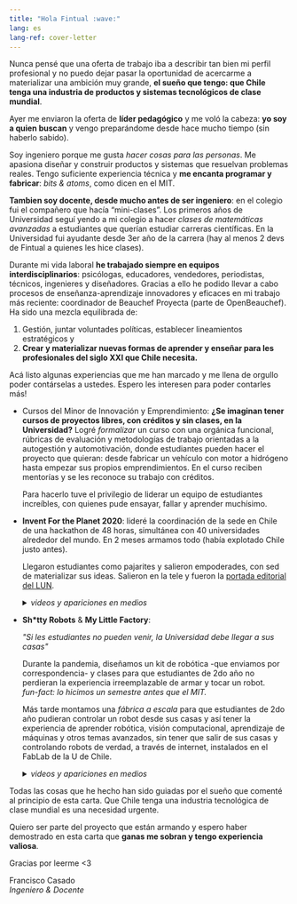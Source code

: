 ```yaml
---
title: "Hola Fintual :wave:"
lang: es
lang-ref: cover-letter
---
```

Nunca pensé que una oferta de trabajo iba a describir tan bien mi perfil profesional y no puedo dejar pasar la oportunidad de acercarme a materializar una ambición muy grande, **el sueño que tengo: que Chile tenga una industria de productos y sistemas tecnológicos de clase mundial**. 

Ayer me enviaron la oferta de **líder pedagógico** y me voló la cabeza: **yo soy a quien buscan** y vengo preparándome desde hace mucho tiempo (sin haberlo sabido). 

Soy ingeniero porque me gusta *hacer cosas para las personas*. Me apasiona diseñar y construir productos y sistemas que resuelvan problemas reales. Tengo suficiente experiencia técnica y **me encanta programar y fabricar**: *bits & atoms*, como dicen en el MIT.

**Tambien soy docente, desde mucho antes de ser ingeniero**: en el colegio fui el compañero que hacía “mini-clases”. Los primeros años de Universidad seguí yendo a mi colegio a hacer *clases de matemáticas avanzadas* a estudiantes que querían estudiar carreras científicas. En la Universidad fui ayudante desde 3er año de la carrera (hay al menos 2 devs de Fintual a quienes les hice clases).

Durante mi vida laboral **he trabajado siempre en equipos interdisciplinarios**: psicólogas, educadores, vendedores, periodistas, técnicos, ingenieres y diseñadores. Gracias a ello he podido llevar a cabo procesos de enseñanza-aprendizaje innovadores y eficaces en mi trabajo más reciente: coordinador de Beauchef Proyecta (parte de OpenBeauchef). Ha sido una mezcla equilibrada de:

1. Gestión, juntar voluntades políticas, establecer lineamientos estratégicos y 
2. **Crear y materializar nuevas formas de aprender y enseñar para les profesionales del siglo XXI que Chile necesita.** 

Acá listo algunas experiencias que me han marcado y me llena de orgullo poder contárselas a ustedes. Espero les interesen para poder contarles más!

- Cursos del Minor de Innovación y Emprendimiento: **¿Se imaginan tener cursos de proyectos libres, con créditos y sin clases, en la Universidad?** Logré *formalizar* un curso con una orgánica funcional, rúbricas de evaluación y metodologías de trabajo orientadas a la autogestión y automotivación, donde estudiantes pueden hacer el proyecto que quieran: desde fabricar un vehículo con motor a hidrógeno hasta empezar sus propios emprendimientos. En el curso reciben mentorías y se les reconoce su trabajo con créditos.

    Para hacerlo tuve el privilegio de liderar un equipo de estudiantes increíbles, con quienes pude ensayar, fallar y aprender muchísimo.

- **Invent For the Planet 2020**: lideré la coordinación de la sede en Chile de una hackathon de 48 horas, simultánea con 40 universidades alrededor del mundo. En 2 meses armamos todo (había explotado Chile justo antes). 

    Llegaron estudiantes como pajarites y salieron empoderades, con sed de materializar sus ideas. Salieron en la tele y fueron la [portada editorial del LUN](https://www.lun.com/Pages/NewsDetail.aspx?dt=2020-02-17&EsAviso=0&PaginaId=20&bodyid=0).
    
    <details>
    <summary>
    <em>videos y apariciones en medios</em>
    </summary>
        
        <li> Registro audiovisual del evento</li>
        <iframe width="560" height="315" src="https://www.youtube.com/embed/AoUBh2Qembs" title="YouTube video player" frameborder="0" allow="accelerometer; autoplay; clipboard-write; encrypted-media; gyroscope; picture-in-picture" allowfullscreen></iframe>
    
        <li> Nota en TVN sobre la competencia</li>
        <iframe width="560" height="315" src="https://www.youtube.com/embed/X-QlX_ZMAIM" title="YouTube video player" frameborder="0" allow="accelerometer; autoplay; clipboard-write; encrypted-media; gyroscope; picture-in-picture" allowfullscreen></iframe>
        
        <li> Nota en Las Últimas Noticias del equipo ganador</li>
        <a href="https://www.lun.com/Pages/NewsDetail.aspx?dt=2020-02-17&EsAviso=0&PaginaId=20&bodyid=0">
        <img src="/assets/img/fintual/iftp-lun.jpeg">
        </a>
        </div>
    </details>

- **Sh*tty Robots** & **My Little Factory**: 

    *"Si les estudiantes no pueden venir, la Universidad debe llegar a sus casas"*
    
    Durante la pandemia, diseñamos un kit de robótica -que enviamos por correspondencia- y clases para que estudiantes de 2do año no perdieran la experiencia irreemplazable de armar y tocar un robot.  
    *fun-fact: lo hicimos un semestre antes que el MIT.*
    
    Más tarde montamos una *fábrica a escala* para que estudiantes de 2do año pudieran controlar un robot desde sus casas y así tener la experiencia de aprender robótica, visión computacional, aprendizaje de máquinas y otros temas avanzados, sin tener que salir de sus casas y controlando robots de verdad, a través de internet, instalados en el FabLab de la U de Chile.
    
    <details>
    <summary>
    <em>videos y apariciones en medios</em>
    </summary>
        <li> Entrevista a un estudiante de Sh*tty Robots en Las Últimas Noticias</li>
        <a href="http://www.lun.com:9999/lunmobile//pages/NewsDetailMobile.aspx?IsNPHR=1&dt=2020-12-03&NewsID=0&BodyId=0&PaginaID=24&Name=24&PagNum=2&SupplementId=0&Anchor=20201203_24_0_0">
        <img src="/assets/img/fintual/shitty.jpeg" >
        </a>
        
        <li> Registro Audiovisual My Little Factory</li>
        
        <iframe width="560" height="315" src="https://www.youtube.com/embed/FtLbufgrTRY" title="YouTube video player" frameborder="0" allow="accelerometer; autoplay; clipboard-write; encrypted-media; gyroscope; picture-in-picture" allowfullscreen></iframe>
    </details>

Todas las cosas que he hecho han sido guiadas por el sueño que comenté al principio de esta carta. Que Chile tenga una industria tecnológica de clase mundial es una necesidad urgente.

Quiero ser parte del proyecto que están armando y espero haber demostrado en esta carta que **ganas me sobran y tengo experiencia valiosa**.

Gracias por leerme <3

Francisco Casado<br>*Ingeniero & Docente*
